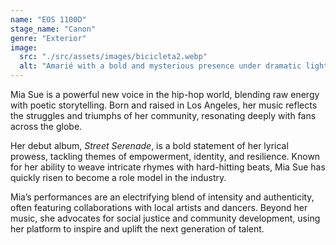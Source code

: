 ```yaml
---
name: "EOS 1100D"
stage_name: "Canon"
genre: "Exterior"
image:
  src: "./src/assets/images/bicicleta2.webp"
  alt: "Amarié with a bold and mysterious presence under dramatic lighting"
---
```


Mia Sue is a powerful new voice in the hip-hop world, blending raw energy with poetic storytelling. Born and raised in Los Angeles, her music reflects the struggles and triumphs of her community, resonating deeply with fans across the globe.

Her debut album, _Street Serenade_, is a bold statement of her lyrical prowess, tackling themes of empowerment, identity, and resilience. Known for her ability to weave intricate rhymes with hard-hitting beats, Mia Sue has quickly risen to become a role model in the industry.

Mia’s performances are an electrifying blend of intensity and authenticity, often featuring collaborations with local artists and dancers. Beyond her music, she advocates for social justice and community development, using her platform to inspire and uplift the next generation of talent.
